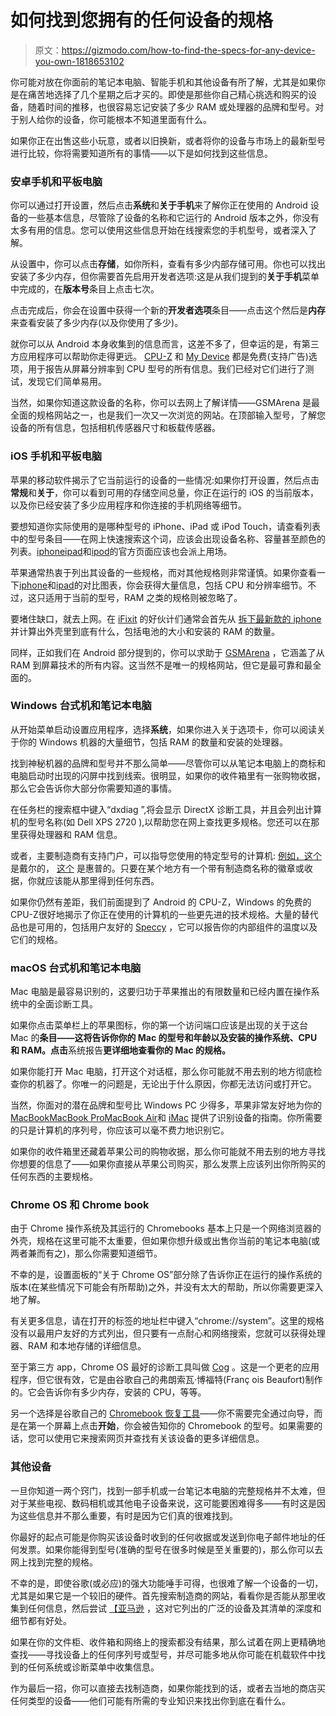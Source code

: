 # 如何找到您拥有的任何设备的规格

> 原文：<https://gizmodo.com/how-to-find-the-specs-for-any-device-you-own-1818653102>

你可能对放在你面前的笔记本电脑、智能手机和其他设备有所了解，尤其是如果你是在痛苦地选择了几个星期之后才买的。即使是那些你自己精心挑选和购买的设备，随着时间的推移，也很容易忘记安装了多少 RAM 或处理器的品牌和型号。对于别人给你的设备，你可能根本不知道里面有什么。



如果你正在出售这些小玩意，或者以旧换新，或者将你的设备与市场上的最新型号进行比较，你将需要知道所有的事情——以下是如何找到这些信息。

### **安卓手机和平板电脑**

你可以通过打开设置，然后点击**系统**和**关于手机**来了解你正在使用的 Android 设备的一些基本信息，尽管除了设备的名称和它运行的 Android 版本之外，你没有太多有用的信息。您可以使用这些信息开始在线搜索您的手机型号，或者深入了解。

从设置中，你可以点击**存储**，如你所料，查看有多少内部存储可用。你也可以找出安装了多少内存，但你需要首先启用开发者选项:这是从我们提到的**关于手机**菜单中完成的，在**版本号**条目上点击七次。

点击完成后，你会在设置中获得一个新的**开发者选项**条目——点击这个然后是**内存**来查看安装了多少内存(以及你使用了多少)。

就你可以从 Android 本身收集到的信息而言，这差不多了，但幸运的是，有第三方应用程序可以帮助你走得更远。 [CPU-Z](https://play.google.com/store/apps/details?id=com.cpuid.cpu_z) 和 [My Device](https://play.google.com/store/apps/details?id=com.anu.main.myandroid) 都是免费(支持广告)选项，用于报告从屏幕分辨率到 CPU 型号的所有信息。我们已经对它们进行了测试，发现它们简单易用。

当然，如果你知道这款设备的名称，你可以去网上了解详情——GSMArena 是最全面的规格网站之一，也是我们一次又一次浏览的网站。在顶部输入型号，了解您设备的所有信息，包括相机传感器尺寸和板载传感器。

### **iOS 手机和平板电脑**

苹果的移动软件揭示了它当前运行的设备的一些情况:如果你打开设置，然后点击**常规**和**关于**，你可以看到可用的存储空间总量，你正在运行的 iOS 的当前版本，以及你已经安装了多少应用程序和你连接的手机网络等细节。

要想知道你实际使用的是哪种型号的 iPhone、iPad 或 iPod Touch，请查看列表中的型号条目——在网上快速搜索这个词，应该会出现设备名称、容量甚至颜色的列表。[iphone](https://support.apple.com/en-us/ht201296)[ipad](https://support.apple.com/en-us/ht201471)和[ipod](https://support.apple.com/en-us/HT204217)的官方页面应该也会派上用场。

苹果通常热衷于列出其设备的一些规格，而对其他规格则非常谨慎。如果你查看一下[iphone](https://www.apple.com/iphone/compare/)和[ipad](https://www.apple.com/ipad/compare/)的对比图表，你会获得大量信息，包括 CPU 和分辨率细节。不过，这只适用于当前的型号，RAM 之类的规格则被忽略了。

要堵住缺口，就去上网。在 [iFixit](https://www.ifixit.com/) 的好伙计们通常会首先从 [拆下最新款的 iphone](https://www.ifixit.com/Teardown/iPhone+8+Teardown/97481)并计算出外壳里到底有什么，包括电池的大小和安装的 RAM 的数量。

同样，正如我们在 Android 部分提到的，你可以求助于 [GSMArena](http://www.gsmarena.com/) ，它涵盖了从 RAM 到屏幕技术的所有内容。这当然不是唯一的规格网站，但它是最可靠和最全面的。

### **Windows 台式机和笔记本电脑**

从开始菜单启动设置应用程序，选择**系统**，如果你进入关于选项卡，你可以阅读关于你的 Windows 机器的大量细节，包括 RAM 的数量和安装的处理器。

找到神秘机器的品牌和型号并不那么简单——尽管你可以从笔记本电脑上的商标和电脑启动时出现的闪屏中找到线索。很明显，如果你的收件箱里有一张购物收据，那么它会告诉你大部分你需要知道的事情。

在任务栏的搜索框中键入“dxdiag ”,将会显示 DirectX 诊断工具，并且会列出计算机的型号名称(如 Dell XPS 2720 ),以帮助您在网上查找更多规格。您还可以在那里获得处理器和 RAM 信息。

或者，主要制造商有支持门户，可以指导您使用的特定型号的计算机: [例如，这个](https://www.dell.com/support/article/us/en/19/sln298441/how-to-find-the-product-model-of-your-dell-computer?lang=en) 是戴尔的， [这个](https://support.hp.com/us-en/document/bph07555) 是惠普的。只要在某个地方有一个带有制造商名称的徽章或收据，你就应该能从那里得到任何东西。

如果你仍然有差距，我们前面提到了 Android 的 CPU-Z，Windows 的免费的 CPU-Z很好地揭示了你正在使用的计算机的一些更先进的技术规格。大量的替代品也是可用的，包括用户友好的 [Speccy](https://www.piriform.com/speccy) ，它可以报告你的内部组件的温度以及它们的规格。

### **macOS 台式机和笔记本电脑**

Mac 电脑是最容易识别的，这要归功于苹果推出的有限数量和已经内置在操作系统中的全面诊断工具。

如果你点击菜单栏上的苹果图标，你的第一个访问端口应该是出现的关于这台 Mac 的**条目——这将告诉你你的 Mac 的型号和年龄以及安装的操作系统、CPU 和 RAM。点击**系统报告**更详细地查看你的 Mac 的规格。**

如果你能打开 Mac 电脑，打开这个对话框，那么你可能就不用去别的地方彻底检查你的机器了。你唯一的问题是，无论出于什么原因，你都无法访问或打开它。

当然，你面对的潜在品牌和型号比 Windows PC 少得多，苹果非常友好地为你的[MacBook](https://support.apple.com/en-us/HT201608)[MacBook Pro](https://support.apple.com/en-us/HT201300)[MacBook Air](https://support.apple.com/en-us/HT201862)和 [iMac](https://support.apple.com/en-us/HT201634) 提供了识别设备的指南。你所需要的只是计算机的序列号，你应该可以毫不费力地识别它。

如果你的收件箱里还藏着苹果公司的购物收据，那么你可能就不用去别的地方寻找你想要的信息了——如果你直接从苹果公司购买，那么发票上应该列出你所购买的任何东西的主要规格。

### **Chrome OS 和 Chrome book**

由于 Chrome 操作系统及其运行的 Chromebooks 基本上只是一个网络浏览器的外壳，规格在这里可能不太重要，但如果你想升级或出售你当前的笔记本电脑(或两者兼而有之)，那么你需要知道细节。

不幸的是，设置面板的“关于 Chrome OS”部分除了告诉你正在运行的操作系统的版本(在某些情况下可能会有所帮助)之外，并没有太大的帮助，所以你需要更深入地了解。

有关更多信息，请在打开的标签的地址栏中键入“chrome://system”。这里的规格没有以最用户友好的方式列出，但只要有一点耐心和网络搜索，您就可以获得处理器、RAM 和本地存储的详细信息。

至于第三方 app，Chrome OS 最好的诊断工具叫做 [Cog](https://chrome.google.com/webstore/detail/cog-system-info-viewer/difcjdggkffcfgcfconafogflmmaadco) 。这是一个更老的应用程序，但它很有效，它是由谷歌自己的弗朗索瓦·博福特(Franç ois Beaufort)制作的。它会告诉你有多少内存，安装的 CPU，等等。

另一个选择是谷歌自己的 [Chromebook 恢复工具](https://chrome.google.com/webstore/detail/chromebook-recovery-utili/jndclpdbaamdhonoechobihbbiimdgai)——你不需要完全通过向导，而是在第一个屏幕上点击**开始**，你会被告知你的 Chromebook 的型号。如果需要的话，您可以使用它来搜索网页并查找有关该设备的更多详细信息。

### **其他设备**

一旦你知道一两个窍门，找到一部手机或一台笔记本电脑的完整规格并不太难，但对于某些电视、数码相机或其他电子设备来说，这可能要困难得多——有时这是因为这些信息并不那么重要，有时是因为它们真的很难找到。

你最好的起点可能是你购买该设备时收到的任何收据或发送到你电子邮件地址的任何发票。如果你能得到型号(准确的型号在很多时候是至关重要的)，那么你可以去网上找到完整的规格。

不幸的是，即使谷歌(或必应)的强大功能唾手可得，也很难了解一个设备的一切，尤其是如果它是一个较旧的硬件。首先搜索制造商的网站，看看你是否能从那里收集到任何信息，然后尝试 [【亚马逊](https://www.amazon.com/?asc_campaign=InlineText&asc_refurl=https://gizmodo.com/how-to-find-the-specs-for-any-device-you-own-1818653102&asc_source=&tag=kinjagizmodolink-20) ，这对它列出的广泛的设备及其清单的深度和细节都有好处。

如果在你的文件柜、收件箱和网络上的搜索都没有结果，那么试着在网上更精确地查找——寻找设备上的任何序列号或型号，并尽可能多地从你可能在机载软件中找到的任何系统或诊断菜单中收集信息。

作为最后一招，你可以直接去找制造商，如果你能找到的话，或者去当地的商店买任何类型的设备——他们可能有所需的专业知识来找出你到底在看什么。